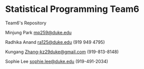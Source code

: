 Statistical Programming Team6
=====



Team6's Repository

Minjung Park mp259@duke.edu

Radhika Anand ra125@duke.edu (919 949 4795)

Kungang Zhang-kz29duke@gmail.com (919-813-8148)

Sophie Lee sophie.lee@duke.edu   (919-491-2034)
